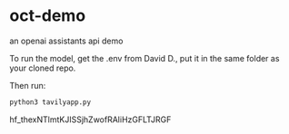 # oct-demo
an openai assistants api demo


To run the model, get the .env from David D., put it in the same folder as your cloned repo.

Then run:

```sh
python3 tavilyapp.py
```


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

